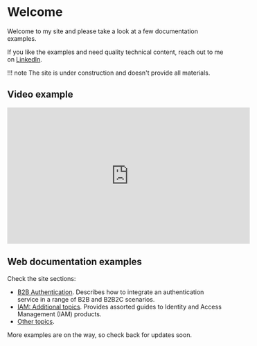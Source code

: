 # Welcome  

Welcome to my site and please take a look at a few documentation examples. 

If you like the examples and need quality technical content, reach out to me on [LinkedIn](https://www.linkedin.com/in/vassily-lapitsky-b4236a16/). 

!!! note
    The site is under construction and doesn't provide all materials. 

## Video example    

<iframe width="560" height="315" src="https://www.youtube.com/embed/QLJ-EkK1c3s" title="YouTube video player" frameborder="0" allow="accelerometer; autoplay; clipboard-write; encrypted-media; gyroscope; picture-in-picture; web-share" allowfullscreen></iframe>

## Web documentation examples

Check the site sections:  

* [B2B Authentication](B2B-Authentication/index.md).  Describes how to integrate an authentication service in a range of B2B and B2B2C scenarios.  
* [IAM: Additional topics](IAM-More-Topics/index.md). Provides assorted guides to Identity and Access Management (IAM) products.  
* [Other topics](Other-Topics/index.md). 

More examples are on the way, so check back for updates soon. 
